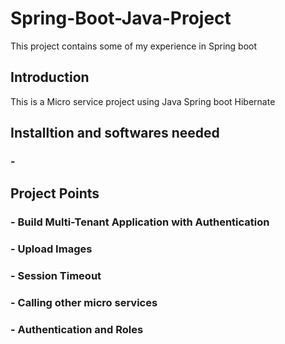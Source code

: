 # Spring-Boot-Java-Project
This project contains some of my experience in Spring boot


## Introduction
This is a Micro service project using Java Spring boot Hibernate

## Installtion and softwares needed
### - 


## Project Points 
### - Build Multi-Tenant Application with Authentication
### - Upload Images
### - Session Timeout 
### - Calling other micro services
### - Authentication and Roles
